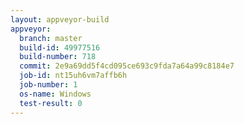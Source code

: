 ```yaml
---
layout: appveyor-build
appveyor:
  branch: master
  build-id: 49977516
  build-number: 718
  commit: 2e9a69dd5f4cd095ce693c9fda7a64a99c8184e7
  job-id: nt15uh6vm7affb6h
  job-number: 1
  os-name: Windows
  test-result: 0
---
```

